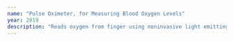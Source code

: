 ```yaml
---
name: "Pulse Oximeter, for Measuring Blood Oxygen Levels"
year: 2019
description: "Reads oxygen from finger using noninvasive light emitting and light sensing photodiode set to read oxygen level from a finger."
---
```

